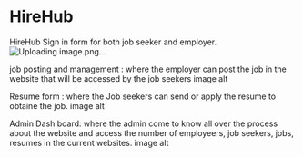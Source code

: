 # HireHub
HireHub
Sign in form for both job seeker and employer.
![Uploading image.png…]()


job posting and management : where the employer can post the job in the website that will be accessed by the job seekers image alt

Resume form : where the Job seekers can send or apply the resume to obtaine the job. image alt

Admin Dash board: where the admin come to know all over the process about the website and access the number of employeers, job seekers, jobs, resumes in the current websites. image alt
